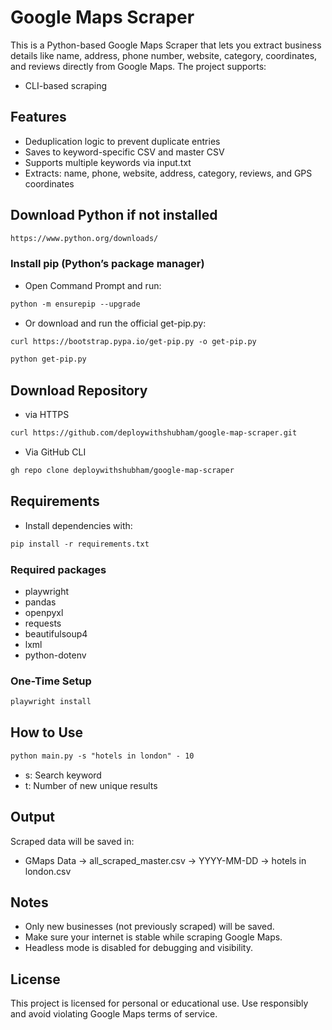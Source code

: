 # Google Maps Scraper

This is a Python-based Google Maps Scraper that lets you extract business details like name, address, phone number, website, category, coordinates, and reviews directly from Google Maps. The project supports:

- CLI-based scraping

## Features

- Deduplication logic to prevent duplicate entries
- Saves to keyword-specific CSV and master CSV
- Supports multiple keywords via input.txt
- Extracts: name, phone, website, address, category, reviews, and GPS coordinates

## Download Python if not installed

```markdown
https://www.python.org/downloads/
```

### Install pip (Python’s package manager)

- Open Command Prompt and run:

```markdown
python -m ensurepip --upgrade
```

- Or download and run the official get-pip.py:

```markdown
curl https://bootstrap.pypa.io/get-pip.py -o get-pip.py
```

```markdown
python get-pip.py
```

## Download Repository

- via HTTPS

```markdown
curl https://github.com/deploywithshubham/google-map-scraper.git
```

- Via GitHub CLI

```markdown
gh repo clone deploywithshubham/google-map-scraper
```

## Requirements

- Install dependencies with:

```markdown
pip install -r requirements.txt
```

### Required packages

- playwright
- pandas
- openpyxl
- requests
- beautifulsoup4
- lxml
- python-dotenv

### One-Time Setup

 ```markdown
 playwright install 
 ```

## How to Use

```markdown
python main.py -s "hotels in london" - 10
```

- s: Search keyword
- t: Number of new unique results

## Output

Scraped data will be saved in:

- GMaps Data → all_scraped_master.csv → YYYY-MM-DD → hotels in london.csv

## Notes

- Only new businesses (not previously scraped) will be saved.
- Make sure your internet is stable while scraping Google Maps.
- Headless mode is disabled for debugging and visibility.

## License

This project is licensed for personal or educational use. Use responsibly and avoid violating Google Maps terms of service.
